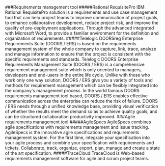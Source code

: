 ###Requirements management tool
#####Rational RequisitePro
IBM Rational RequisitePro solution is a requirements and use case management tool that can help project teams to improve communication of project goals, to enhance collaborative development, reduce project risk, and improve the quality of pre-deployment applications. Through the advanced integrated with Microsoft Word, to provide a familiar environment for the definition and organization of requirements.
#####Telelogic DOORSreg
Enterprise Requirements Suite (DOORS / ERS) is based on the requirements  management system of the whole company to capture, link, trace, analyze and manage information to ensure that the project is consistent with the specific requirements and standards. 
Telelogic DOORS Enterprise Requirements Management Suite (DOORS / ERS) is a comprehensive requirement management suite which is only oriented to managers, developers and end-users in the entire life cycle.  Unlike with those who work only one way solution, DOORS / ERS give you a variety of tools and methods for requirement management which can be flexibly integrated into the company's management process. In the world famous DOORS requirements management tool based, DOORS / ERS enables effective communication across the enterprise can reduce the risk of failure. DOORS / ERS needs through a unified knowledge base, providing visual verification of whether the results meet the demand so as to achieve quality goals, and can be structured collaboration productivity improved.
###Agile requirements management tool
#####AgileSpecs 
AgileSpecs combines agile specifications with requirements management and issue tracking. AgileSpecs is the innovative agile specifications and requirements management system. For the first time, integrate your specification into your agile process and combine your specification with requirements and tickets. Collaborate, track, organize, export, plan, manage and create a state of the art specification.
#####TraceCloud
TraceCloud is Web-based requirements management software for agile and scrum project teams. 
